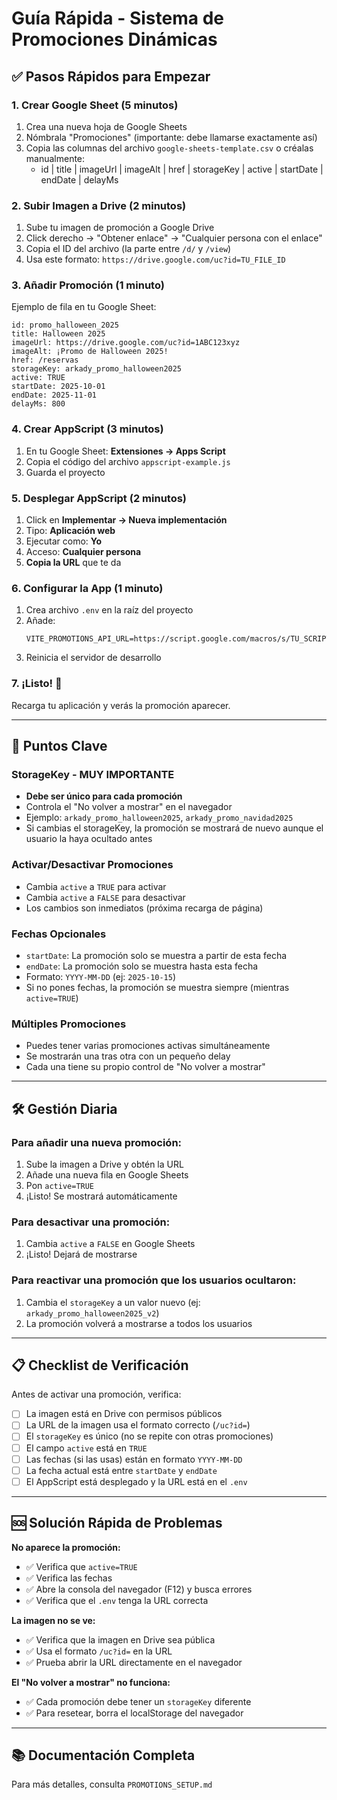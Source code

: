 # Guía Rápida - Sistema de Promociones Dinámicas

## ✅ Pasos Rápidos para Empezar

### 1. Crear Google Sheet (5 minutos)
1. Crea una nueva hoja de Google Sheets
2. Nómbrala "Promociones" (importante: debe llamarse exactamente así)
3. Copia las columnas del archivo `google-sheets-template.csv` o créalas manualmente:
   - id | title | imageUrl | imageAlt | href | storageKey | active | startDate | endDate | delayMs

### 2. Subir Imagen a Drive (2 minutos)
1. Sube tu imagen de promoción a Google Drive
2. Click derecho → "Obtener enlace" → "Cualquier persona con el enlace"
3. Copia el ID del archivo (la parte entre `/d/` y `/view`)
4. Usa este formato: `https://drive.google.com/uc?id=TU_FILE_ID`

### 3. Añadir Promoción (1 minuto)
Ejemplo de fila en tu Google Sheet:

```
id: promo_halloween_2025
title: Halloween 2025
imageUrl: https://drive.google.com/uc?id=1ABC123xyz
imageAlt: ¡Promo de Halloween 2025!
href: /reservas
storageKey: arkady_promo_halloween2025
active: TRUE
startDate: 2025-10-01
endDate: 2025-11-01
delayMs: 800
```

### 4. Crear AppScript (3 minutos)
1. En tu Google Sheet: **Extensiones → Apps Script**
2. Copia el código del archivo `appscript-example.js`
3. Guarda el proyecto

### 5. Desplegar AppScript (2 minutos)
1. Click en **Implementar → Nueva implementación**
2. Tipo: **Aplicación web**
3. Ejecutar como: **Yo**
4. Acceso: **Cualquier persona**
5. **Copia la URL** que te da

### 6. Configurar la App (1 minuto)
1. Crea archivo `.env` en la raíz del proyecto
2. Añade:
   ```
   VITE_PROMOTIONS_API_URL=https://script.google.com/macros/s/TU_SCRIPT_ID/exec
   ```
3. Reinicia el servidor de desarrollo

### 7. ¡Listo! 🎉
Recarga tu aplicación y verás la promoción aparecer.

---

## 🔑 Puntos Clave

### StorageKey - MUY IMPORTANTE
- **Debe ser único para cada promoción**
- Controla el "No volver a mostrar" en el navegador
- Ejemplo: `arkady_promo_halloween2025`, `arkady_promo_navidad2025`
- Si cambias el storageKey, la promoción se mostrará de nuevo aunque el usuario la haya ocultado antes

### Activar/Desactivar Promociones
- Cambia `active` a `TRUE` para activar
- Cambia `active` a `FALSE` para desactivar
- Los cambios son inmediatos (próxima recarga de página)

### Fechas Opcionales
- `startDate`: La promoción solo se muestra a partir de esta fecha
- `endDate`: La promoción solo se muestra hasta esta fecha
- Formato: `YYYY-MM-DD` (ej: `2025-10-15`)
- Si no pones fechas, la promoción se muestra siempre (mientras `active=TRUE`)

### Múltiples Promociones
- Puedes tener varias promociones activas simultáneamente
- Se mostrarán una tras otra con un pequeño delay
- Cada una tiene su propio control de "No volver a mostrar"

---

## 🛠️ Gestión Diaria

### Para añadir una nueva promoción:
1. Sube la imagen a Drive y obtén la URL
2. Añade una nueva fila en Google Sheets
3. Pon `active=TRUE`
4. ¡Listo! Se mostrará automáticamente

### Para desactivar una promoción:
1. Cambia `active` a `FALSE` en Google Sheets
2. ¡Listo! Dejará de mostrarse

### Para reactivar una promoción que los usuarios ocultaron:
1. Cambia el `storageKey` a un valor nuevo (ej: `arkady_promo_halloween2025_v2`)
2. La promoción volverá a mostrarse a todos los usuarios

---

## 📋 Checklist de Verificación

Antes de activar una promoción, verifica:

- [ ] La imagen está en Drive con permisos públicos
- [ ] La URL de la imagen usa el formato correcto (`/uc?id=`)
- [ ] El `storageKey` es único (no se repite con otras promociones)
- [ ] El campo `active` está en `TRUE`
- [ ] Las fechas (si las usas) están en formato `YYYY-MM-DD`
- [ ] La fecha actual está entre `startDate` y `endDate`
- [ ] El AppScript está desplegado y la URL está en el `.env`

---

## 🆘 Solución Rápida de Problemas

**No aparece la promoción:**
- ✅ Verifica que `active=TRUE`
- ✅ Verifica las fechas
- ✅ Abre la consola del navegador (F12) y busca errores
- ✅ Verifica que el `.env` tenga la URL correcta

**La imagen no se ve:**
- ✅ Verifica que la imagen en Drive sea pública
- ✅ Usa el formato `/uc?id=` en la URL
- ✅ Prueba abrir la URL directamente en el navegador

**El "No volver a mostrar" no funciona:**
- ✅ Cada promoción debe tener un `storageKey` diferente
- ✅ Para resetear, borra el localStorage del navegador

---

## 📚 Documentación Completa

Para más detalles, consulta `PROMOTIONS_SETUP.md`
